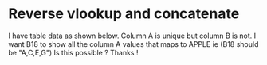 
# Reverse vlookup and concatenate

I have table data as shown below. Column A is unique but column B is not.
I want B18 to show all the column A values that maps to APPLE  ie (B18 should be "A,C,E,G")
Is this possible ?
Thanks !


        